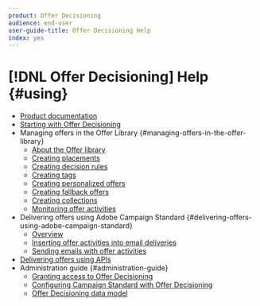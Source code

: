 ```yaml
---
product: Offer Decisioning
audience: end-user
user-guide-title: Offer Decisioning Help
index: yes
---
```


# [!DNL Offer Decisioning] Help {#using}

+ [Product documentation](offer-decisioning-home.md)
+ [Starting with Offer Decisioning](about-offer-decisioning.md)
+ Managing offers in the Offer Library {#managing-offers-in-the-offer-library}
    + [About the Offer library](offer-library/using/about-the-offer-library.md)
    + [Creating placements](offer-library/using/creating-placements.md)
    + [Creating decision rules](offer-library/using/creating-decision-rules.md)
    + [Creating tags](offer-library/using/creating-tags.md)
    + [Creating personalized offers](offer-library/using/creating-personalized-offers.md)
    + [Creating fallback offers](offer-library/using/creating-fallback-offers.md)
    + [Creating collections](offer-library/using/creating-collections.md)
    + [Monitoring offer activities](offer-library/using/monitoring-offer-activities.md)
+ Delivering offers using Adobe Campaign Standard {#delivering-offers-using-adobe-campaign-standard}
    + [Overview](campaign-standard/using/overview.md)
    + [Inserting offer activities into email deliveries](campaign-standard/using/inserting-offer-activities.md)
    + [Sending emails with offer activities](campaign-standard/using/sending-emails-with-offer-activities.md)
+ [Delivering offers using APIs](https://www.adobe.io/apis/experienceplatform/home/api-reference.html#!acpdr/swagger-specs/decisioning-ode.yaml)
+ Administration guide {#administration-guide}
    + [Granting access to Offer Decisioning](administration/using/granting-access-to-offer-decisioning.md)
    + [Configuring Campaign Standard with Offer Decisioning](administration/using/configuring-campaign-standard-with-offer-decisioning.md)
    + [Offer Decisioning data model](administration/using/offer-decisioning-data-model.md)
